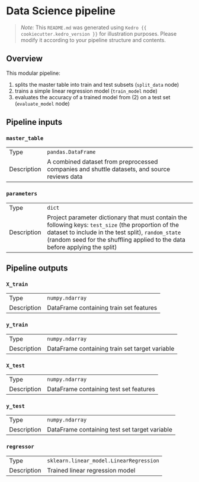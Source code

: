 # Data Science pipeline

> *Note:* This `README.md` was generated using `Kedro {{ cookiecutter.kedro_version }}` for illustration purposes. Please modify it according to your pipeline structure and contents.

## Overview

This modular pipeline:
1. splits the master table into train and test subsets (`split_data` node)
2. trains a simple linear regression model (`train_model` node)
3. evaluates the accuracy of a trained model from (2) on a test set (`evaluate_model` node)


## Pipeline inputs

### `master_table`

|      |                    |
| ---- | ------------------ |
| Type | `pandas.DataFrame` |
| Description | A combined dataset from preprocessed companies and shuttle datasets, and source reviews data |

### `parameters`

|      |                    |
| ---- | ------------------ |
| Type | `dict` |
| Description | Project parameter dictionary that must contain the following keys: `test_size` (the proportion of the dataset to include in the test split), `random_state` (random seed for the shuffling applied to the data before applying the split) |


## Pipeline outputs

### `X_train`

|      |                    |
| ---- | ------------------ |
| Type | `numpy.ndarray` |
| Description | DataFrame containing train set features |

### `y_train`

|      |                    |
| ---- | ------------------ |
| Type | `numpy.ndarray` |
| Description | DataFrame containing train set target variable |

### `X_test`

|      |                    |
| ---- | ------------------ |
| Type | `numpy.ndarray` |
| Description | DataFrame containing test set features |

### `y_test`

|      |                    |
| ---- | ------------------ |
| Type | `numpy.ndarray` |
| Description | DataFrame containing test set target variable |

### `regressor`

|      |                    |
| ---- | ------------------ |
| Type | `sklearn.linear_model.LinearRegression` |
| Description | Trained linear regression model |
